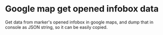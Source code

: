 # Google map get opened infobox data

Get data from marker's opened infobox in google maps, and dump that in console as JSON string, so it can be easily copied.
